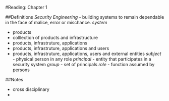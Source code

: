 #Reading: Chapter 1

##Definitions
*Security Engineering* - building systems to remain dependable in the face of malice, error or mischance.
*system* 
- products
- colllection of products and infrastructure
- products, infrastruture, applications
- products, infrastruture, applications and users
- products, infrastruture, applications, users and external entities
*subject* - physical person in any role
*principal* - entity that participates in a security system
*group* - set of principals
*role* - function assumed by persons



##Notes

- cross disciplinary
- 